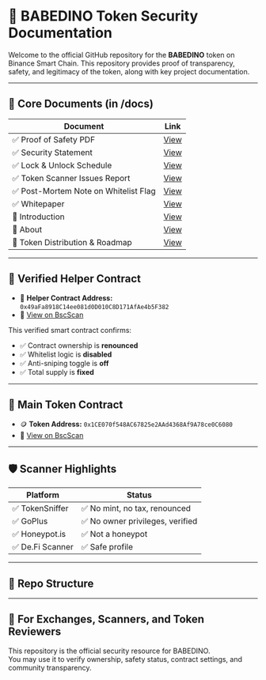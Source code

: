 # 🦖 BABEDINO Token Security Documentation

Welcome to the official GitHub repository for the **BABEDINO** token on Binance Smart Chain. This repository provides proof of transparency, safety, and legitimacy of the token, along with key project documentation.

---

## 📄 Core Documents (in /docs)

| Document                                     | Link                                                                 |
|---------------------------------------------|----------------------------------------------------------------------|
| ✅ Proof of Safety PDF                      | [View](docs/BABEDINO_ProofOfSafety.pdf)                              |
| ✅ Security Statement                       | [View](docs/BABEDINO_Token_Security_Statement.pdf)                   |
| ✅ Lock & Unlock Schedule                   | [View](docs/BABEDINO_Lock_Unlock_Schedule.pdf)                       |
| ✅ Token Scanner Issues Report              | [View](docs/BABEDINO_Token_Scanner_Issues_Report.pdf)                |
| ✅ Post-Mortem Note on Whitelist Flag       | [View](docs/Post-Mortem%20Note.pdf)                                  |
| ✅ Whitepaper                               | [View](docs/Whitepaper_Lovely_Baby_Dino_BABEDINO.pdf)                |
| 📘 Introduction                             | [View](docs/Introduction.pdf)                                        |
| 📘 About                                     | [View](docs/About.pdf)                                               |
| 📘 Token Distribution & Roadmap             | [View](docs/Token_Distribution_and_Roadmap.pdf)                      |

---

## 🔧 Verified Helper Contract

- 📘 **Helper Contract Address:** `0x49aFa8918C14ee081d0D010C8D171AfAe4b5F382`  
- 🔗 [View on BscScan](https://bscscan.com/address/0x49aFa8918C14ee081d0D010C8D171AfAe4b5F382)

This verified smart contract confirms:
- ✅ Contract ownership is **renounced**
- ✅ Whitelist logic is **disabled**
- ✅ Anti-sniping toggle is **off**
- ✅ Total supply is **fixed**

---

## 🧪 Main Token Contract

- 🪙 **Token Address:** `0x1CE070f548AC67825e2AAd4368Af9A78ce0C6080`  
- 🔗 [View on BscScan](https://bscscan.com/token/0x1CE070f548AC67825e2AAd4368Af9A78ce0C6080)

---

## 🛡️ Scanner Highlights

| Platform        | Status                          |
|----------------|----------------------------------|
| ✅ TokenSniffer | ✅ No mint, no tax, renounced    |
| ✅ GoPlus       | ✅ No owner privileges, verified |
| ✅ Honeypot.is  | ✅ Not a honeypot                |
| ✅ De.Fi Scanner| ✅ Safe profile                  |

---

## 📂 Repo Structure


---

## 📣 For Exchanges, Scanners, and Token Reviewers

This repository is the official security resource for BABEDINO.  
You may use it to verify ownership, safety status, contract settings, and community transparency.

